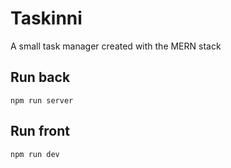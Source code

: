 # Taskinni
A small task manager created with the MERN stack

## Run back

`npm run server`

## Run front

`npm run dev`